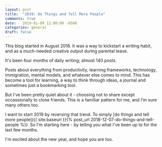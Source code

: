 ```yaml
---
layout: post
title:  "2019: Do Things and Tell More People"
comments: true
date:   2019-01-09 12:00:00 -0500
categories: general
draft: false
---
```


This blog started in August 2018. It was a way to kickstart a writing habit, and as a much-needed creative output during parental leave.

It's been four months of daily writing; almost 140 posts. 

Posts about everything from productivity, learning frameworks, technology, immigration, mental models, and whatever else comes to mind. This has become a tool for learning, a way to think through ideas, a journal and sometimes just a bookmarking tool.

But I've been pretty quiet about it - choosing not to share except occassionally to close friends. This is a familiar pattern for me, and I'm sure many others too.

I want to start 2019 by reversing that trend. To simply [do things and tell _more_ people]({{ site.baseurl }}{% post_url 2018-12-07-do-things-and-tell-people %}). So I'm starting here - by telling you what I've been up to for the last few months.

I'm excited about the new year, and hope you are too. 